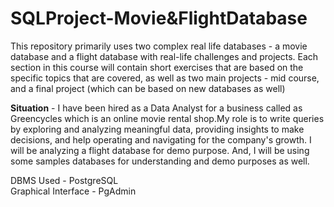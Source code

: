 # SQLProject-Movie&FlightDatabase
This repository primarily uses two complex real life databases - a movie database and a flight database with real-life challenges and projects. Each section in this course will contain short exercises that are based on the specific topics that are covered, as well as two main projects - mid course, and a final project (which can be based on new databases as well)</br>

**Situation** - I have been hired as a Data Analyst for a business called as Greencycles which is an online movie rental shop.My role is to write queries by exploring and analyzing meaningful data, providing insights to make decisions, and help operating and navigating for the company's growth. I will be analyzing a flight database for demo purpose. And, I will be using some samples databases for understanding and demo purposes as well. 

DBMS Used - PostgreSQL </br> 
Graphical Interface - PgAdmin </br>

